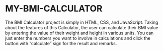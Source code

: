 # MY-BMI-CALCULATOR
The BMI Calculator project is simply in HTML, CSS, and JavaScript. Taking about the features of this Calculator, the user can calculate their BMI value by entering the value of their weight and height in various units. You can just enter the numbers you want to involve in calculations and click the button with “calculate” sign for the result and remarks.
